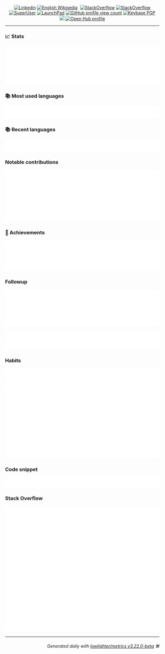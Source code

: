 <p align="center">
  <a href="https://www.linkedin.com/in/jayvdb/"><img src="https://img.shields.io/badge/-jayvdb-blue?style=flat-square&logo=Linkedin&logoColor=white&link=https://www.linkedin.com/in/jayvdb/" alt="Linkedin"></a>
  <a href="https://en.wikipedia.org/wiki/user:jayvdb"><img src="https://img.shields.io/badge/edits-68384-F47F24?logo=wikipedia&style=flat-square" alt="English Wikipedia"></a>
  <a href="https://twitter.com/jayvdb"><img href=https://img.shields.io/twitter/follow/jayvdb?style=social"></a>
  <!-- See https://stackoverflow.com/questions/63376500/how-do-i-add-my-stack-overflow-reputation-as-a-live-badge-on-github -->
  <a href="https://stackoverflow.com/users/5037965"><img src="https://img.shields.io/badge/reputation-341-F47F24?logo=stackoverflow&style=flat-square" alt="StackOverflow"></a>
  <a href="https://opensource.stackexchange.com/users/25491/jayvdb"><img src="https://img.shields.io/badge/FOS_reputation-164-39739D?logo=stackexchange&style=flat-square" alt="StackOverflow"></a>
  <a href="https://superuser.com/users/675050"><img src="https://img.shields.io/badge/reputation-151-38A1CE?logo=superuser&style=flat-square" alt="SuperUser"></a>
    <a href="https://bugs.launchpad.net/~jayvdb"><img src="https://img.shields.io/badge/bugs-26-EAEA71?logo=launchpad&style=flat-square" alt="LaunchPad"></a>
  <a href="https://komarev.com/ghpvc/?username=jayvdb"><img src="https://komarev.com/ghpvc/?username=jayvdb" alt="GitHub profile view count"></a>
  <a href="https://keybase.io/jayvdb"><img alt="Keybase PGP" src="https://img.shields.io/keybase/pgp/jayvdb?style=flat-square"><a>
  <br>
  <a href="https://stackoverflow.com/users/5037965"><img src="https://stackoverflow-readme-profile.johannchopin.fr/profile-small/5037965"></a>
  <a href="https://www.openhub.net/accounts/jayvdb"><img alt='Open Hub profile' border='0' height='60' width='450'  src='https://www.openhub.net/accounts/jayvdb/widgets/account_detailed?format=gif'></a>
</p>

---------------------------------------------------------------------------------------------------------------------------------------------------------------------------------

### 📈 Stats

<a href="https://rawcdn.githack.com/jayvdb/jayvdb/main/github-metrics.html">
<img src="./stats.svg">
</a>

### 📚 Most used languages

<a href="https://rawcdn.githack.com/jayvdb/jayvdb/main/github-metrics.html">
<img src="./languages.svg">
</a>

### 📚 Recent languages

<a href="https://rawcdn.githack.com/jayvdb/jayvdb/main/github-metrics.html">
<img src="./recent-languages.svg">
</a>

### Notable contributions

<a href="https://rawcdn.githack.com/jayvdb/jayvdb/main/github-metrics.html">
<img src="./notable.svg">
</a>

### 🏅 Achievements

<a href="https://rawcdn.githack.com/jayvdb/jayvdb/main/github-metrics.html">
<img src="./achievements.svg">
</a>

### Followup

![](./followup.svg)

![](./reactions.svg)

### Habits

<a href="https://rawcdn.githack.com/jayvdb/jayvdb/main/github-metrics.html">
<img src="./habits.svg">

<img src="./isocalendar.svg">
</a>

### Code snippet

![](./snippet.svg)

### Stack Overflow

<a href="https://stackoverflow.com/users/5037965">
<img src="./stackoverflow.svg">
</a>

---------------------------------------------------------------------------------------------------------------------------------------------------------------------------------

<h6 align="right"><em>
    Generated daily with <a href="https://github.com/lowlighter/metrics">lowlighter/metrics v3.22.0-beta</a> 🛠️ <!-- VERSION => MAJOR.minor.patch -->
    <!-- <br>Removed to avoid unnecessary commits: Last updated @ 14 Mar 2022, 02:15:18 / All times UTC ⌚ --><!-- meta.generated => DD/MM/YYYY, hh:mm -->
</em></h6>

